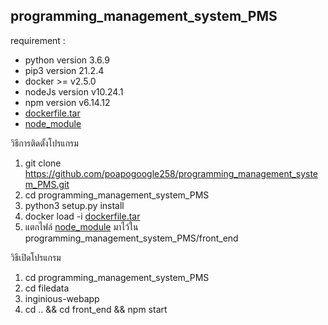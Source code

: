 ## programming_management_system_PMS


requirement :
  * python version 3.6.9
  * pip3 version 21.2.4
  * docker >= v2.5.0 
  * nodeJs version v10.24.1
  * npm version v6.14.12
  * [dockerfile.tar](https://drive.google.com/file/d/1OD7nJAjXpKkKwi1Xdcrv51x_ax1X42rp/view?usp=sharing)
  * [node_module](https://drive.google.com/file/d/1XdcYBJeQwf-01AYaSGm81bV7zCFeJLpM/view?usp=sharing)




วิธีการติดตั้งโปรแกรม
 
1. git clone https://github.com/poapogoogle258/programming_management_system_PMS.git
2. cd programming_management_system_PMS
3. python3 setup.py install
4. docker load -i [dockerfile.tar](https://drive.google.com/file/d/1OD7nJAjXpKkKwi1Xdcrv51x_ax1X42rp/view?usp=sharing)
5. แตกไฟล์ [node_module](https://drive.google.com/file/d/1XdcYBJeQwf-01AYaSGm81bV7zCFeJLpM/view?usp=sharing) มาไว้ใน programming_management_system_PMS/front_end


วิธีเปิดโปรแกรม

1. cd programming_management_system_PMS
2. cd filedata
3. inginious-webapp
4. cd .. && cd front_end && npm start
